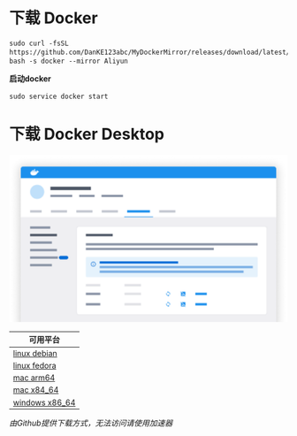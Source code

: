 # 下载 Docker

```shell
sudo curl -fsSL https://github.com/DanKE123abc/MyDockerMirror/releases/download/latest/linux.sh| bash -s docker --mirror Aliyun
```
**启动docker**

```shell
sudo service docker start
```
# 下载 Docker Desktop

![DockerDesktop](../assets/dockerdesktop.svg)

| 可用平台                                                                                                                                    |
|-----------------------------------------------------------------------------------------------------------------------------------------|
| [linux debian](https://github.com/DanKE123abc/MyDockerMirror/releases/download/latest/docker_desktop_installer_linux_debian_x84_64.dmg) |
| [linux fedora](https://github.com/DanKE123abc/MyDockerMirror/releases/download/latest/docker_desktop_installer_linux_fedora_x84_64.dmg) |
| [mac arm64](https://github.com/DanKE123abc/MyDockerMirror/releases/download/latest/docker_desktop_installer_mac_arm64.dmg)              |
| [mac x84_64](https://github.com/DanKE123abc/MyDockerMirror/releases/download/latest/docker_desktop_installer_mac_x84_64.dmg)            |
| [windows x86_64](https://github.com/DanKE123abc/MyDockerMirror/releases/download/latest/docker_desktop_installer_windows_x86_64.exe)    |

*由Github提供下载方式，无法访问请使用加速器*